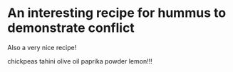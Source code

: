 # An interesting recipe for hummus to demonstrate conflict

Also a very nice recipe!

chickpeas
tahini
olive oil
paprika powder
lemon!!!
